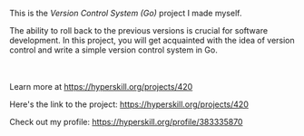This is the *Version Control System (Go)* project I made myself.


<p>The ability to roll back to the previous versions is crucial for software development. In this project, you will get acquainted with the idea of version control and write a simple version control system in Go.</p><br/><br/>Learn more at <a href="https://hyperskill.org/projects/420?utm_source=ide&utm_medium=ide&utm_campaign=ide&utm_content=project-card">https://hyperskill.org/projects/420</a>

Here's the link to the project: https://hyperskill.org/projects/420

Check out my profile: https://hyperskill.org/profile/383335870